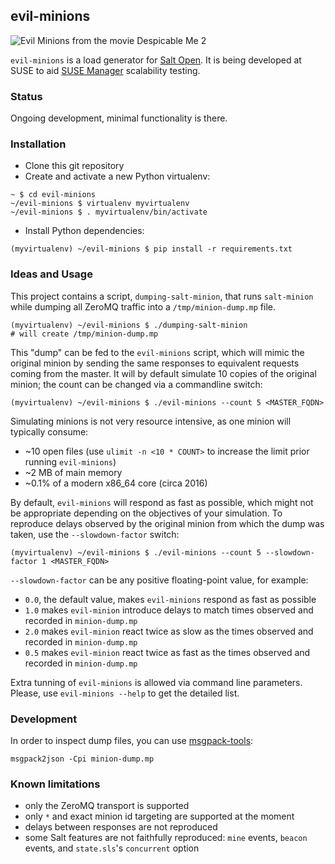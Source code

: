 ## evil-minions

![Evil Minions from the movie Despicable Me 2](https://vignette3.wikia.nocookie.net/despicableme/images/5/52/Screenshot_2016-02-10-01-09-16.jpg/revision/latest?cb=20161028002525)

`evil-minions` is a load generator for [Salt Open](https://saltstack.com/salt-open-source/). It is being developed at SUSE to aid [SUSE Manager](https://www.suse.com/products/suse-manager/) scalability testing.

### Status

Ongoing development, minimal functionality is there.

### Installation

 - Clone this git repository
 - Create and activate a new Python virtualenv:

```
~ $ cd evil-minions
~/evil-minions $ virtualenv myvirtualenv
~/evil-minions $ . myvirtualenv/bin/activate
```

 - Install Python dependencies:

```
(myvirtualenv) ~/evil-minions $ pip install -r requirements.txt
```

### Ideas and Usage

This project contains a script, `dumping-salt-minion`, that runs `salt-minion` while dumping all ZeroMQ traffic into a `/tmp/minion-dump.mp` file.

```
(myvirtualenv) ~/evil-minions $ ./dumping-salt-minion
# will create /tmp/minion-dump.mp
```

This "dump" can be fed to the `evil-minions` script, which will mimic the original minion by sending the same responses to equivalent requests coming from the master. It will by default simulate 10 copies of the original minion; the count can be changed via a commandline switch:

```
(myvirtualenv) ~/evil-minions $ ./evil-minions --count 5 <MASTER_FQDN>
```

Simulating minions is not very resource intensive, as one minion will typically consume:
 - ~10 open files (use `ulimit -n <10 * COUNT>` to increase the limit prior running `evil-minions`)
 - ~2 MB of main memory
 - ~0.1% of a modern x86_64 core (circa 2016)

By default, `evil-minions` will respond as fast as possible, which might not be appropriate depending on the objectives of your simulation. To reproduce delays observed by the original minion from which the dump was taken, use the `--slowdown-factor` switch:

```
(myvirtualenv) ~/evil-minions $ ./evil-minions --count 5 --slowdown-factor 1 <MASTER_FQDN>
```

`--slowdown-factor` can be any positive floating-point value, for example:
 - `0.0`, the default value, makes `evil-minions` respond as fast as possible
 - `1.0` makes `evil-minion` introduce delays to match times observed and recorded in `minion-dump.mp`
 - `2.0` makes `evil-minion` react twice as slow as the times observed and recorded in `minion-dump.mp`
 - `0.5` makes `evil-minion` react twice as fast as the times observed and recorded in `minion-dump.mp`


Extra tunning of `evil-minions` is allowed via command line parameters.
Please, use `evil-minions --help` to get the detailed list.

### Development

In order to inspect dump files, you can use [msgpack-tools](https://github.com/ludocode/msgpack-tools):

```
msgpack2json -Cpi minion-dump.mp
```

### Known limitations
 - only the ZeroMQ transport is supported
 - only `*` and exact minion id targeting are supported at the moment
 - delays between responses are not reproduced
 - some Salt features are not faithfully reproduced: `mine` events, `beacon` events, and `state.sls`'s `concurrent` option
